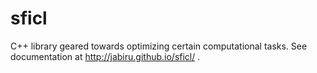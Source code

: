 sficl
=====

C++ library geared towards optimizing certain computational tasks. See documentation at http://jabiru.github.io/sficl/ .
